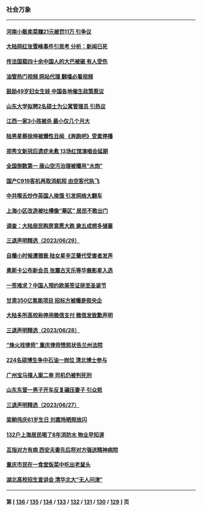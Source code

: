 ### 社会万象
---
#### [河南小贩卖菜赚21元被罚11万 引争议](../../pages/ncid282/n14026477.md?07020845) 
#### [大陆网红张雪峰事件引思考 分析：新闻已死](../../pages/ncid282/n14026236.md?07020845) 
#### [传法国载四十余中国人的大巴被砸 有人受伤](../../pages/ncid282/n14026253.md?07020845) 
#### [油管热门视频 网站代理 翻墙必看视频](http://138.2.39.72:81/youtube.html?epic-marker?07020845)
#### [鼓励49岁妇女生娃 中国各地催生政策惹议](../../pages/ncid282/n14026235.md?07020845) 
#### [山东大学拟聘2名硕士为公寓管理员 引热议](../../pages/ncid282/n14026174.md?07020845) 
#### [江西一家3小孩被杀 最小仅几个月大](../../pages/ncid282/n14026130.md?07020845) 
#### [陆男星蔡徐坤被爆性丑闻 《奔跑吧》受累停播](../../pages/ncid282/n14025960.md?07020845) 
#### [郑秀文新冠后遗症未愈 13场红馆演唱会延期](../../pages/ncid282/n14025897.md?07020845) 
#### [全国倒数第一 唐山空污治理被曝用“水炮”](../../pages/ncid282/n14025947.md?07020845) 
#### [国产C919客机再取消航程 由空客代执飞](../../pages/ncid282/n14025661.md?07020845) 
#### [中共喉舌炒作英国人挨饿 引发网络大翻车](../../pages/ncid282/n14025633.md?07020845) 
#### [上海小区改造被吐槽像“墓区” 居民不敢出门](../../pages/ncid282/n14025597.md?07020845) 
#### [调查：大陆居民购房意愿大跌 逾五成想多储蓄](../../pages/ncid282/n14025432.md?07020845) 
#### [三退声明精选（2023/06/29）](../../pages/ncid282/n14025455.md?07020845) 
#### [自曝小时候遭猥亵 陆女星辛芷蕾代受害者发声](../../pages/ncid282/n14025216.md?07020845) 
#### [奥斯卡公布新会员 张震古天乐等华裔影星入选](../../pages/ncid282/n14025138.md?07020845) 
#### [一签难求？中国人预约欧美签证排至圣诞节](../../pages/ncid282/n14025026.md?07020845) 
#### [甘肃350亿氢能项目 招标方被曝是假央企](../../pages/ncid282/n14024853.md?07020845) 
#### [大陆多所高校称停用微信支付 微信发致歉声明](../../pages/ncid282/n14024854.md?07020845) 
#### [三退声明精选（2023/06/28）](../../pages/ncid282/n14024621.md?07020845) 
#### [“烽火戏律师” 重庆律师愤怒状告兰州法院](../../pages/ncid282/n14024374.md?07020845) 
#### [224名硕博生争中石油一岗位 清北博士参与](../../pages/ncid282/n14024124.md?07020845) 
#### [广州宝马撞人案二审 司机仍被判死刑](../../pages/ncid282/n14024160.md?07020845) 
#### [山东东营一男子开车反复碾压妻子 引众怒](../../pages/ncid282/n14023904.md?07020845) 
#### [三退声明精选（2023/06/27）](../../pages/ncid282/n14023921.md?07020845) 
#### [梁朝伟庆61岁生日 刘嘉玲晒照放闪](../../pages/ncid282/n14023667.md?07020845) 
#### [132户上海居民喝了8年消防水 物业早知道](../../pages/ncid282/n14023586.md?07020845) 
#### [互指对方有病 西安夫妻先后将对方强送精神病院](../../pages/ncid282/n14023702.md?07020845) 
#### [重庆市民在一食堂饭菜中吃出老鼠头](../../pages/ncid282/n14023468.md?07020845) 
#### [湖北高校招生宣讲会 清华北大“无人问津”](../../pages/ncid282/n14023392.md?07020845) 

---
#### 第 [ [136](./136.md?07020845) / [135](./135.md?07020845) / [134](./134.md?07020845) / [133](./133.md?07020845) / [132](./132.md?07020845) / [131](./131.md?07020845) / [130](./130.md?07020845) / [129](./129.md?07020845) ] 页
